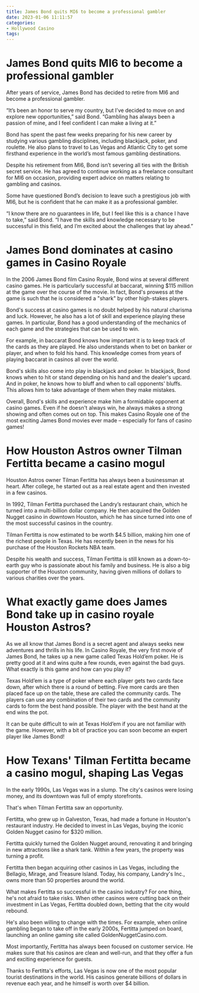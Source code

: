 ```yaml
---
title: James Bond quits MI6 to become a professional gambler
date: 2023-01-06 11:11:57
categories:
- Hollywood Casino
tags:
---
```



#  James Bond quits MI6 to become a professional gambler

After years of service, James Bond has decided to retire from MI6 and become a professional gambler.

“It’s been an honor to serve my country, but I’ve decided to move on and explore new opportunities,” said Bond. “Gambling has always been a passion of mine, and I feel confident I can make a living at it.”

Bond has spent the past few weeks preparing for his new career by studying various gambling disciplines, including blackjack, poker, and roulette. He also plans to travel to Las Vegas and Atlantic City to get some firsthand experience in the world’s most famous gambling destinations.

Despite his retirement from MI6, Bond isn’t severing all ties with the British secret service. He has agreed to continue working as a freelance consultant for MI6 on occasion, providing expert advice on matters relating to gambling and casinos.

Some have questioned Bond’s decision to leave such a prestigious job with MI6, but he is confident that he can make it as a professional gambler.

“I know there are no guarantees in life, but I feel like this is a chance I have to take,” said Bond. “I have the skills and knowledge necessary to be successful in this field, and I’m excited about the challenges that lay ahead.”

#  James Bond dominates at casino games in Casino Royale

In the 2006 James Bond film Casino Royale, Bond wins at several different casino games. He is particularly successful at baccarat, winning $115 million at the game over the course of the movie. In fact, Bond's prowess at the game is such that he is considered a "shark" by other high-stakes players.

Bond's success at casino games is no doubt helped by his natural charisma and luck. However, he also has a lot of skill and experience playing these games. In particular, Bond has a good understanding of the mechanics of each game and the strategies that can be used to win.

For example, in baccarat Bond knows how important it is to keep track of the cards as they are played. He also understands when to bet on banker or player, and when to fold his hand. This knowledge comes from years of playing baccarat in casinos all over the world.

Bond's skills also come into play in blackjack and poker. In blackjack, Bond knows when to hit or stand depending on his hand and the dealer's upcard. And in poker, he knows how to bluff and when to call opponents' bluffs. This allows him to take advantage of them when they make mistakes.

Overall, Bond's skills and experience make him a formidable opponent at casino games. Even if he doesn't always win, he always makes a strong showing and often comes out on top. This makes Casino Royale one of the most exciting James Bond movies ever made – especially for fans of casino games!

#  How Houston Astros owner Tilman Fertitta became a casino mogul

Houston Astros owner Tilman Fertitta has always been a businessman at heart. After college, he started out as a real estate agent and then invested in a few casinos.

In 1992, Tilman Fertitta purchased the Landry’s restaurant chain, which he turned into a multi-billion dollar company. He then acquired the Golden Nugget casino in downtown Houston, which he has since turned into one of the most successful casinos in the country.

Tilman Fertitta is now estimated to be worth $4.5 billion, making him one of the richest people in Texas. He has recently been in the news for his purchase of the Houston Rockets NBA team.

Despite his wealth and success, Tilman Fertitta is still known as a down-to-earth guy who is passionate about his family and business. He is also a big supporter of the Houston community, having given millions of dollars to various charities over the years.

#  What exactly game does James Bond take up in casino royale Houston Astros? 

As we all know that James Bond is a secret agent and always seeks new adventures and thrills in his life. In Casino Royale, the very first movie of James Bond, he takes up a new game called Texas Hold’em poker. He is pretty good at it and wins quite a few rounds, even against the bad guys. What exactly is this game and how can you play it?

Texas Hold’em is a type of poker where each player gets two cards face down, after which there is a round of betting. Five more cards are then placed face up on the table, these are called the community cards. The players can use any combination of their two cards and the community cards to form the best hand possible. The player with the best hand at the end wins the pot.

It can be quite difficult to win at Texas Hold’em if you are not familiar with the game. However, with a bit of practice you can soon become an expert player like James Bond!

#  How Texans' Tilman Fertitta became a casino mogul, shaping Las Vegas

In the early 1990s, Las Vegas was in a slump. The city's casinos were losing money, and its downtown was full of empty storefronts.

That's when Tilman Fertitta saw an opportunity.

Fertitta, who grew up in Galveston, Texas, had made a fortune in Houston's restaurant industry. He decided to invest in Las Vegas, buying the iconic Golden Nugget casino for $320 million.

Fertitta quickly turned the Golden Nugget around, renovating it and bringing in new attractions like a shark tank. Within a few years, the property was turning a profit.

Fertitta then began acquiring other casinos in Las Vegas, including the Bellagio, Mirage, and Treasure Island. Today, his company, Landry's Inc., owns more than 50 properties around the world.

What makes Fertitta so successful in the casino industry? For one thing, he's not afraid to take risks. When other casinos were cutting back on their investment in Las Vegas, Fertitta doubled down, betting that the city would rebound.

He's also been willing to change with the times. For example, when online gambling began to take off in the early 2000s, Fertitta jumped on board, launching an online gaming site called GoldenNuggetCasino.com.

Most importantly, Fertitta has always been focused on customer service. He makes sure that his casinos are clean and well-run, and that they offer a fun and exciting experience for guests.

Thanks to Fertitta's efforts, Las Vegas is now one of the most popular tourist destinations in the world. His casinos generate billions of dollars in revenue each year, and he himself is worth over $4 billion.